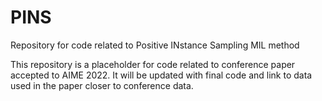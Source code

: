 # PINS
Repository for code related to Positive INstance Sampling MIL method

This repository is a placeholder for code related to conference paper accepted to AIME 2022. 
It will be updated with final code and link to data used in the paper closer to conference data.
